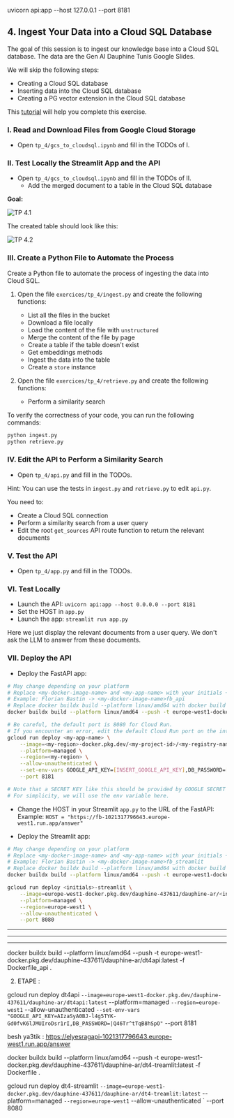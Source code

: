 uvicorn api:app --host 127.0.0.1 --port 8181

## 4. Ingest Your Data into a Cloud SQL Database

The goal of this session is to ingest our knowledge base into a Cloud SQL database. The data are the Gen AI Dauphine Tunis Google Slides.

We will skip the following steps:
- Creating a Cloud SQL database
- Inserting data into the Cloud SQL database
- Creating a PG vector extension in the Cloud SQL database

This [tutorial](https://python.langchain.com/docs/integrations/vectorstores/google_cloud_sql_pg/) will help you complete this exercise.

### I. Read and Download Files from Google Cloud Storage
- Open `tp_4/gcs_to_cloudsql.ipynb` and fill in the TODOs of I.

### II. Test Locally the Streamlit App and the API
- Open `tp_4/gcs_to_cloudsql.ipynb` and fill in the TODOs of II.
    - Add the merged document to a table in the Cloud SQL database

**Goal:**

![TP 4.1](../../docs/tp_4_1.png)

The created table should look like this:

![TP 4.2](../../docs/tp_4_2.png)

### III. Create a Python File to Automate the Process

Create a Python file to automate the process of ingesting the data into Cloud SQL.
1. Open the file `exercices/tp_4/ingest.py` and create the following functions:
    - List all the files in the bucket
    - Download a file locally
    - Load the content of the file with `unstructured`
    - Merge the content of the file by page
    - Create a table if the table doesn't exist
    - Get embeddings methods
    - Ingest the data into the table
    - Create a `store` instance

2. Open the file `exercices/tp_4/retrieve.py` and create the following functions:
    - Perform a similarity search

To verify the correctness of your code, you can run the following commands:
```bash
python ingest.py
python retrieve.py
```

### IV. Edit the API to Perform a Similarity Search

- Open `tp_4/api.py` and fill in the TODOs.

Hint: You can use the tests in `ingest.py` and `retrieve.py` to edit `api.py`.

You need to:
- Create a Cloud SQL connection
- Perform a similarity search from a user query
- Edit the root `get_sources` API route function to return the relevant documents

### V. Test the API

- Open `tp_4/app.py` and fill in the TODOs.

### VI. Test Locally

- Launch the API: `uvicorn api:app --host 0.0.0.0 --port 8181`
- Set the HOST in `app.py`
- Launch the app: `streamlit run app.py`

Here we just display the relevant documents from a user query. We don't ask the LLM to answer from these documents.

### VII. Deploy the API

- Deploy the FastAPI app:
```bash
# May change depending on your platform
# Replace <my-docker-image-name> and <my-app-name> with your initials + _api
# Example: Florian Bastin -> <my-docker-image-name>fb_api
# Replace docker buildx build --platform linux/amd64 with docker build -t if it does not work
docker buildx build --platform linux/amd64 --push -t europe-west1-docker.pkg.dev/dauphine-437611/dauphine-ar/<my-docker-name>:latest -f Dockerfile_api .

# Be careful, the default port is 8080 for Cloud Run.
# If you encounter an error, edit the default Cloud Run port on the interface or via command line
gcloud run deploy <my-app-name> \
    --image=<my-region>-docker.pkg.dev/<my-project-id>/<my-registry-name>/<my-docker-name>:latest \
    --platform=managed \
    --region=<my-region> \
    --allow-unauthenticated \
    --set-env-vars GOOGLE_API_KEY=[INSERT_GOOGLE_API_KEY],DB_PASSWORD=[INSERT_DB_PASSWORD] \
    --port 8181

# Note that a SECRET KEY like this should be provided by GOOGLE SECRET MANAGER for more safety.
# For simplicity, we will use the env variable here.
```

- Change the HOST in your Streamlit `app.py` to the URL of the FastAPI:
Example: `HOST = "https://fb-1021317796643.europe-west1.run.app/answer"`

- Deploy the Streamlit app:
```bash
# May change depending on your platform
# Replace <my-docker-image-name> and <my-app-name> with your initials + _streamlit
# Example: Florian Bastin -> <my-docker-image-name>fb_streamlit
# Replace docker buildx build --platform linux/amd64 with docker build -t if it does not work
docker buildx build --platform linux/amd64 --push -t europe-west1-docker.pkg.dev/dauphine-437611/dauphine-ar/<my-docker-name>:latest -f Dockerfile .

gcloud run deploy <initials>-streamlit \
    --image=europe-west1-docker.pkg.dev/dauphine-437611/dauphine-ar/<initials>-streamlit:latest \
    --platform=managed \
    --region=europe-west1 \
    --allow-unauthenticated \
    --port 8080
```
---------------------------
---------------------------
----------------------------
docker buildx build --platform linux/amd64 --push -t europe-west1-docker.pkg.dev/dauphine-437611/dauphine-ar/dt4api:latest -f Dockerfile_api .

2. ETAPE :

gcloud run deploy dt4api `
    --image=europe-west1-docker.pkg.dev/dauphine-437611/dauphine-ar/dt4api:latest `
    --platform=managed `
    --region=europe-west1 `
    --allow-unauthenticated `
    --set-env-vars "GOOGLE_API_KEY=AIzaSyA0BJ-l4g5TYK-Gd0fvK6lJMUIroDsr1rI,DB_PASSWORD=|Q46Tr^tTqB8hSpO" `
    --port 8181


 besh ya3tik : https://elyesragapi-1021317796643.europe-west1.run.app/answer


 docker buildx build --platform linux/amd64 --push -t europe-west1-docker.pkg.dev/dauphine-437611/dauphine-ar/dt4-treamlit:latest -f Dockerfile .   

 gcloud run deploy dt4-streamlit `
    --image=europe-west1-docker.pkg.dev/dauphine-437611/dauphine-ar/dt4-treamlit:latest `
    --platform=managed `
    --region=europe-west1 `
    --allow-unauthenticated `
    --port 8080


